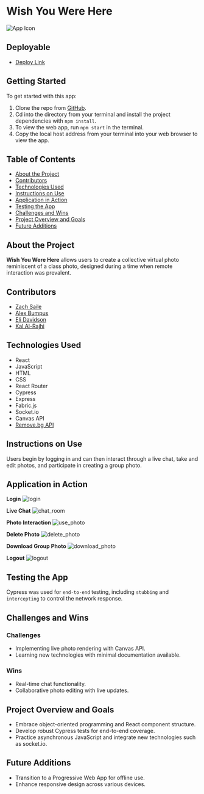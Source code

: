 # Wish You Were Here
![App Icon](https://user-images.githubusercontent.com/82775910/172031537-1dbab416-40d6-425c-b951-b4124215982f.png)

## Deployable
- [Deploy Link](https://wywh-ui.herokuapp.com/)

## Getting Started
To get started with this app:

1. Clone the repo from [GitHub](https://github.com/elleshadow/wish-you-were-here-client/tree/main/client).
2. Cd into the directory from your terminal and install the project dependencies with `npm install`.
3. To view the web app, run `npm start` in the terminal.
4. Copy the local host address from your terminal into your web browser to view the app.

## Table of Contents
- [About the Project](#about-the-project)
- [Contributors](#contributors)
- [Technologies Used](#technologies-used)
- [Instructions on Use](#instructions-on-use)
- [Application in Action](#application-in-action)
- [Testing the App](#testing-the-app)
- [Challenges and Wins](#challenges-and-wins)
- [Project Overview and Goals](#project-overview-and-goals)
- [Future Additions](#future-additions)

## About the Project
**Wish You Were Here** allows users to create a collective virtual photo reminiscent of a class photo, designed during a time when remote interaction was prevalent.

## Contributors
- [Zach Saile](https://github.com/zwsaile)
- [Alex Bumpus](https://github.com/Abumpus1)
- [Eli Davidson](https://github.com/elleshadow)
- [Kal Al-Rajhi](https://github.com/kal-aalrajhi)

## Technologies Used
- React
- JavaScript
- HTML
- CSS
- React Router
- Cypress
- Express
- Fabric.js
- Socket.io
- Canvas API
- [Remove.bg API](https://www.remove.bg/)

## Instructions on Use
Users begin by logging in and can then interact through a live chat, take and edit photos, and participate in creating a group photo.

## Application in Action
**Login**
![login](https://user-images.githubusercontent.com/97044701/172260425-8e98fb4f-c112-49d0-b3f4-fefb523fe7d3.gif)

**Live Chat**
![chat_room](https://user-images.githubusercontent.com/97044701/172260441-f82f8a85-35e7-41d2-a3fa-92c324350a91.gif)

**Photo Interaction**
![use_photo](https://user-images.githubusercontent.com/97044701/172260919-1196e24b-2531-4296-957f-8bb6b6f0e858.gif)

**Delete Photo**
![delete_photo](https://user-images.githubusercontent.com/97044701/172260766-1c62ea9c-f84e-4f71-8155-7990ae0d8103.gif)

**Download Group Photo**
![download_photo](https://user-images.githubusercontent.com/97044701/172261320-6d927ec4-1b3e-4777-aab8-ec122513d08d.gif)

**Logout**
![logout](https://user-images.githubusercontent.com/97044701/172260569-482bb5fb-c5c1-49b9-938e-007822660bef.gif)

## Testing the App
Cypress was used for `end-to-end` testing, including `stubbing` and `intercepting` to control the network response.

## Challenges and Wins
### Challenges
- Implementing live photo rendering with Canvas API.
- Learning new technologies with minimal documentation available.

### Wins
- Real-time chat functionality.
- Collaborative photo editing with live updates.

## Project Overview and Goals
- Embrace object-oriented programming and React component structure.
- Develop robust Cypress tests for end-to-end coverage.
- Practice asynchronous JavaScript and integrate new technologies such as socket.io.

## Future Additions
- Transition to a Progressive Web App for offline use.
- Enhance responsive design across various devices.
